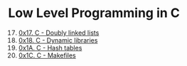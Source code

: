 # Low Level Programming in C

17. [0x17. C - Doubly linked lists](./0x17-doubly_linked_lists/ 'Double Linked Lists')
18. [0x18. C - Dynamic libraries](./0x18-dynamic_libraries/ 'Dynamic Libraries')
19. [0x1A. C - Hash tables](./0x1A-hash_tables/ 'hash tables DS')
20. [0x1C. C - Makefiles](./0x1C-makefiles/ 'Makefiles')
